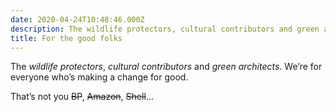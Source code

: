 ```yaml
---
date: 2020-04-24T10:48:46.000Z
description: The wildlife protectors, cultural contributors and green architects. We’re for everyone who’s making a change for good.
title: For the good folks
---
```


The _wildlife protectors_, _cultural contributors_ and _green architects_. We’re for everyone who’s making a change for good.

That’s not you ~~BP~~, ~~Amazon~~, ~~Shell~~…
